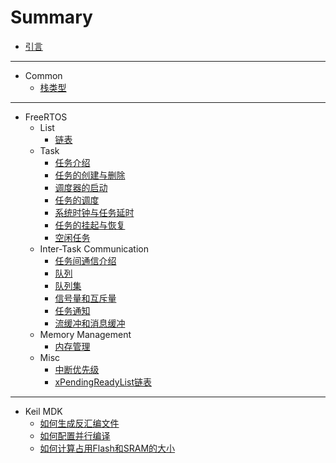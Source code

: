 # Summary

- [引言](README.md)

---

- Common
    - [栈类型](Common/Markdown/stack_type.md)

---

- FreeRTOS
    - List
        - [链表](FreeRTOS/Markdown/list.md)
    - Task
        - [任务介绍](FreeRTOS/Markdown/task_introduction.md)
        - [任务的创建与删除](FreeRTOS/Markdown/task_create_and_delete.md)
        - [调度器的启动](FreeRTOS/Markdown/task_start_scheduler.md)
        - [任务的调度](FreeRTOS/Markdown/task_yield.md)
        - [系统时钟与任务延时](FreeRTOS/Markdown/task_systick_and_delay.md)
        - [任务的挂起与恢复](FreeRTOS/Markdown/task_suspend_and_resume.md)
        - [空闲任务](FreeRTOS/Markdown/task_idle_task.md)
    - Inter-Task Communication
        - [任务间通信介绍](FreeRTOS/Markdown/itc_introduction.md)
        - [队列](FreeRTOS/Markdown/itc_queue.md)
        - [队列集](FreeRTOS/Markdown/itc_queue_set.md)
        - [信号量和互斥量](FreeRTOS/Markdown/itc_semaphore_and_mutex.md)
        - [任务通知](FreeRTOS/Markdown/itc_task_notifications.md)
        - [流缓冲和消息缓冲](FreeRTOS/Markdown/itc_stream_buffer.md)
    - Memory Management
        - [内存管理](FreeRTOS/Markdown/mem_management.md)
    - Misc
        - [中断优先级](FreeRTOS/Markdown/misc_interrupt_priority.md)
        - [xPendingReadyList链表](FreeRTOS/Markdown/misc_xpendingreadylist.md)

---

- Keil MDK
    - [如何生成反汇编文件](Keil/Markdown/disassembly_output.md)
    - [如何配置并行编译](Keil/Markdown/parallel_build.md)
    - [如何计算占用Flash和SRAM的大小](Keil/Markdown/calculate_flash_and_sram.md)
